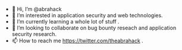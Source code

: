 - 👋 Hi, I’m @abrahack
- 👀 I’m interested in application security and web technologies.
- 🌱 I’m currently learning a whole lot of stuff .
- 💞️ I’m looking to collaborate on bug bounty reseach and application security research.
- 📫 How to reach me https://twitter.com/theabrahack .

<!---
abrahack/abrahack is a ✨ special ✨ repository because its `README.md` (this file) appears on your GitHub profile.
You can click the Preview link to take a look at your changes.
--->
